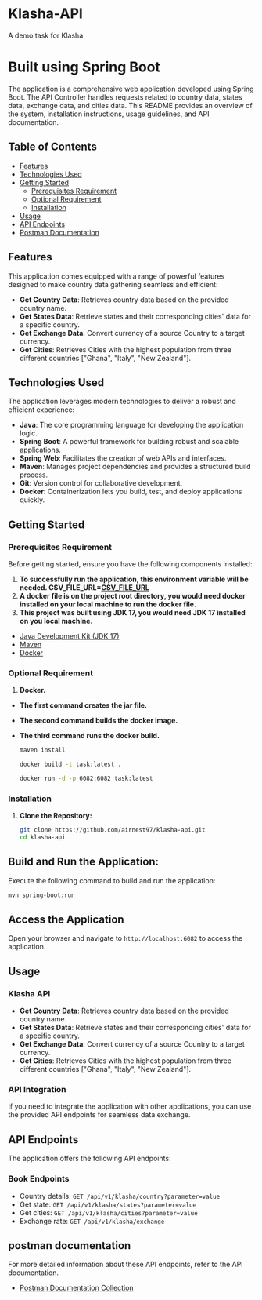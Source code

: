 # Klasha-API
A demo task for Klasha

# Built using Spring Boot

The application is a comprehensive web application developed using Spring Boot. The API Controller handles requests related to country data, states data, exchange data, and cities data. This README provides an overview of the system, installation instructions, usage guidelines, and API documentation.

## Table of Contents

- [Features](#features)
- [Technologies Used](#technologies-used)
- [Getting Started](#getting-started)
    - [Prerequisites Requirement](#prerequisites-requirement)
    - [Optional Requirement](#optional-requirement)
    - [Installation](#installation)
- [Usage](#usage)
- [API Endpoints](#api-endpoints)
- [Postman Documentation](#postman-documentation)


## Features

This application comes equipped with a range of powerful features designed to make country data gathering seamless and efficient:

- **Get Country Data**: Retrieves country data based on the provided country name.
- **Get States Data**: Retrieve states and their corresponding cities' data for a specific country.
- **Get Exchange Data**: Convert currency of a source Country to a target currency.
- **Get Cities**: Retrieves Cities with the highest population from three different countries ["Ghana", "Italy", "New Zealand"].


## Technologies Used

The application leverages modern technologies to deliver a robust and efficient experience:

- **Java**: The core programming language for developing the application logic.
- **Spring Boot**: A powerful framework for building robust and scalable applications.
- **Spring Web**: Facilitates the creation of web APIs and interfaces.
- **Maven**: Manages project dependencies and provides a structured build process.
- **Git**: Version control for collaborative development.
- **Docker**: Containerization lets you build, test, and deploy applications quickly.

## Getting Started

### Prerequisites Requirement

Before getting started, ensure you have the following components installed:

1. **To successfully run the application, this environment variable will be needed. CSV_FILE_URL=[CSV_FILE_URL](https://drive.google.com/uc?id=1iy1qoQBBz7cDlSvcZu2ufnxzMID625Gs&export=download)**
2. **A docker file is on the project root directory, you would need docker installed on your local machine to run the docker file.**
3. **This project was built using JDK 17, you would need JDK 17 installed on you local machine.**

- [Java Development Kit (JDK 17)](https://www.oracle.com/java/technologies/javase-downloads.html)
- [Maven](https://maven.apache.org/download.cgi)
- [Docker](https://www.docker.com/products/docker-desktop/)


### Optional Requirement

1. **Docker.**
- **The first command creates the jar file.**
- **The second command builds the docker image.**
- **The third command runs the docker build.**

    ```bash
   maven install
   
   docker build -t task:latest . 
   
   docker run -d -p 6082:6082 task:latest
    ```

### Installation

1. **Clone the Repository:**

   ```bash
   git clone https://github.com/airnest97/klasha-api.git
   cd klasha-api
   ```

## Build and Run the Application:

Execute the following command to build and run the application:

````bash
mvn spring-boot:run
````

## Access the Application

Open your browser and navigate to `http://localhost:6082` to access the application.

## Usage

### Klasha API

- **Get Country Data**: Retrieves country data based on the provided country name.
- **Get States Data**: Retrieve states and their corresponding cities' data for a specific country.
- **Get Exchange Data**: Convert currency of a source Country to a target currency.
- **Get Cities**: Retrieves Cities with the highest population from three different countries ["Ghana", "Italy", "New Zealand"].

### API Integration

If you need to integrate the application with other applications, you can use the provided API endpoints for seamless data exchange.

## API Endpoints

The application offers the following API endpoints:

### Book Endpoints

- Country details: `GET /api/v1/klasha/country?parameter=value`
- Get state: `GET /api/v1/klasha/states?parameter=value`
- Get cities: `GET /api/v1/klasha/cities?parameter=value`
- Exchange rate: `GET /api/v1/klasha/exchange`



## postman documentation

For more detailed information about these API endpoints, refer to the API documentation.
- [Postman Documentation Collection](https://documenter.getpostman.com/view/21596187/2s9YC4Vsuw)
